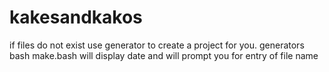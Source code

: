 # kakesandkakos

if files do not exist use generator to create a project for you.
generators
bash make.bash
will display date and will prompt you for entry of file name
